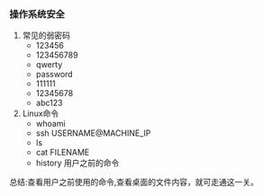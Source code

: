 ### 操作系统安全
1. 常见的弱密码
   - 123456
   - 123456789
   - qwerty
   - password
   - 111111
   - 12345678
   - abc123
2. Linux命令
   - whoami
   - ssh USERNAME@MACHINE_IP
   - ls
   - cat FILENAME
   - history  用户之前的命令

  总结:查看用户之前使用的命令,查看桌面的文件内容，就可走通这一关。
